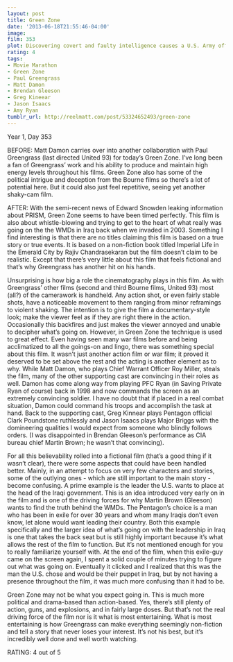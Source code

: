 ```yaml
---
layout: post
title: Green Zone
date: '2013-06-18T21:55:46-04:00'
image: 
film: 353
plot: Discovering covert and faulty intelligence causes a U.S. Army officer to go rogue as he hunts for Weapons of Mass Destruction in an unstable region.
rating: 4
tags:
- Movie Marathon
- Green Zone
- Paul Greengrass
- Matt Damon
- Brendan Gleeson
- Greg Kineear
- Jason Isaacs
- Amy Ryan
tumblr_url: http://reelmatt.com/post/53324652493/green-zone
---
```


Year 1, Day 353

BEFORE: Matt Damon carries over into another collaboration with Paul Greengrass (last directed United 93) for today’s Green Zone. I’ve long been a fan of Greengrass’ work and his ability to produce and maintain high energy levels throughout his films. Green Zone also has some of the political intrigue and deception from the Bourne films so there’s a lot of potential here. But it could also just feel repetitive, seeing yet another shaky-cam film.

AFTER: With the semi-recent news of Edward Snowden leaking information about PRISM, Green Zone seems to have been timed perfectly. This film is also about whistle-blowing and trying to get to the heart of what really was going on the the WMDs in Iraq back when we invaded in 2003. Something I find interesting is that there are no titles claiming this film is based on a true story or true events. It is based on a non-fiction book titled Imperial Life in the Emerald City by Rajiv Chandrasekaran but the film doesn’t claim to be realistic. Except that there’s very little about this film that feels fictional and that’s why Greengrass has another hit on his hands.

Unsurprising is how big a role the cinematography plays in this film. As with Greengrass’ other films (second and third Bourne films, United 93) most (all?) of the camerawork is handheld. Any action shot, or even fairly stable shots, have a noticeable movement to them ranging from minor reframings to violent shaking. The intention is to give the film a documentary-style look; make the viewer feel as if they are right there in the action. Occasionally this backfires and just makes the viewer annoyed and unable to decipher what’s going on. However, in Green Zone the technique is used to great effect. Even having seen many war films before and being acclimatized to all the goings-on and lingo, there was something special about this film. It wasn’t just another action film or war film; it proved it deserved to be set above the rest and the acting is another element as to why. While Matt Damon, who plays Chief Warrant Officer Roy Miller, steals the film, many of the other supporting cast are convincing in their roles as well. Damon has come along way from playing PFC Ryan (in Saving Private Ryan of course) back in 1998 and now commands the screen as an extremely convincing soldier. I have no doubt that if placed in a real combat situation, Damon could command his troops and accomplish the task at hand. Back to the supporting cast, Greg Kinnear plays Pentagon official Clark Poundstone ruthlessly and Jason Isaacs plays Major Briggs with the domineering qualities I would expect from someone who blindly follows orders. (I was disappointed in Brendan Gleeson’s performance as CIA bureau chief Martin Brown; he wasn’t that convincing).

For all this believability rolled into a fictional film (that’s a good thing if it wasn’t clear), there were some aspects that could have been handled better. Mainly, in an attempt to focus on very few characters and stories, some of the outlying ones - which are still important to the main story - become confusing. A prime example is the leader the U.S. wants to place at the head of the Iraqi government. This is an idea introduced very early on in the film and is one of the driving forces for why Martin Brown (Gleeson) wants to find the truth behind the WMDs. The Pentagon’s choice is a man who has been in exile for over 30 years and whom many Iraqis don’t even know, let alone would want leading their country. Both this example specifically and the larger idea of what’s going on with the leadership in Iraq is one that takes the back seat but is still highly important because it’s what allows the rest of the film to function. But it’s not mentioned enough for you to really familiarize yourself with. At the end of the film, when this exile-guy came on the screen again, I spent a solid couple of minutes trying to figure out what was going on. Eventually it clicked and I realized that this was the man the U.S. chose and would be their puppet in Iraq, but by not having a presence throughout the film, it was much more confusing than it had to be.

Green Zone may not be what you expect going in. This is much more political and drama-based than action-based. Yes, there’s still plenty of action, guns, and explosions, and in fairly large doses. But that’s not the real driving force of the film nor is it what is most entertaining. What is most entertaining is how Greengrass can make everything seemingly non-fiction and tell a story that never loses your interest. It’s not his best, but it’s incredibly well done and well worth watching.

RATING: 4 out of 5
